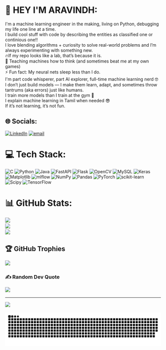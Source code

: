 # 💫 HEY I'M ARAVINDH:
I'm a machine learning engineer in the making, living on Python, debugging my life one line at a time. <br>I build cool stuff with code by describing the entities as classified one or continious one!! <br>I love blending algorithms + curiosity to solve real-world problems and I’m always experimenting with something new. <br>🔥If my repo looks like a lab, that’s because it is.<br>🤖 Teaching machines how to think (and sometimes beat me at my own games)<br>⚡ Fun fact: My neural nets sleep less than I do.<br>I'm part code whisperer, part AI explorer, full-time machine learning nerd 🤓<br>I don’t just build models — I make them learn, adapt, and sometimes throw tantrums (aka errors) just like humans.<br>I train more models than I train at the gym 💪<br>I explain machine learning in Tamil when needed 😎<br>If it’s not learning, it’s not fun.<br>


## 🌐 Socials:
[![LinkedIn](https://img.shields.io/badge/LinkedIn-%230077B5.svg?logo=linkedin&logoColor=white)](https://linkedin.com/in/https://www.linkedin.com/in/sri-aravindh-6442b3284?utm_source=share&utm_campaign=share_via&utm_content=profile&utm_medium=android_app) [![email](https://img.shields.io/badge/Email-D14836?logo=gmail&logoColor=white)](mailto:srinivasaaravindh15@gmail.com) 

# 💻 Tech Stack:
![C](https://img.shields.io/badge/c-%2300599C.svg?style=for-the-badge&logo=c&logoColor=white) ![Python](https://img.shields.io/badge/python-3670A0?style=for-the-badge&logo=python&logoColor=ffdd54) ![Java](https://img.shields.io/badge/java-%23ED8B00.svg?style=for-the-badge&logo=openjdk&logoColor=white) ![FastAPI](https://img.shields.io/badge/FastAPI-005571?style=for-the-badge&logo=fastapi) ![Flask](https://img.shields.io/badge/flask-%23000.svg?style=for-the-badge&logo=flask&logoColor=white) ![OpenCV](https://img.shields.io/badge/opencv-%23white.svg?style=for-the-badge&logo=opencv&logoColor=white) ![MySQL](https://img.shields.io/badge/mysql-4479A1.svg?style=for-the-badge&logo=mysql&logoColor=white) ![Keras](https://img.shields.io/badge/Keras-%23D00000.svg?style=for-the-badge&logo=Keras&logoColor=white) ![Matplotlib](https://img.shields.io/badge/Matplotlib-%23ffffff.svg?style=for-the-badge&logo=Matplotlib&logoColor=black) ![mlflow](https://img.shields.io/badge/mlflow-%23d9ead3.svg?style=for-the-badge&logo=numpy&logoColor=blue) ![NumPy](https://img.shields.io/badge/numpy-%23013243.svg?style=for-the-badge&logo=numpy&logoColor=white) ![Pandas](https://img.shields.io/badge/pandas-%23150458.svg?style=for-the-badge&logo=pandas&logoColor=white) ![PyTorch](https://img.shields.io/badge/PyTorch-%23EE4C2C.svg?style=for-the-badge&logo=PyTorch&logoColor=white) ![scikit-learn](https://img.shields.io/badge/scikit--learn-%23F7931E.svg?style=for-the-badge&logo=scikit-learn&logoColor=white) ![Scipy](https://img.shields.io/badge/SciPy-%230C55A5.svg?style=for-the-badge&logo=scipy&logoColor=%white) ![TensorFlow](https://img.shields.io/badge/TensorFlow-%23FF6F00.svg?style=for-the-badge&logo=TensorFlow&logoColor=white)
# 📊 GitHub Stats:
![](https://github-readme-stats.vercel.app/api?username=ARAVINDH-1505&theme=dark&hide_border=false&include_all_commits=false&count_private=false)<br/>
![](https://nirzak-streak-stats.vercel.app/?user=ARAVINDH-1505&theme=dark&hide_border=false)<br/>
![](https://github-readme-stats.vercel.app/api/top-langs/?username=ARAVINDH-1505&theme=dark&hide_border=false&include_all_commits=false&count_private=false&layout=compact)

## 🏆 GitHub Trophies
![](https://github-profile-trophy.vercel.app/?username=ARAVINDH-1505&theme=jolly&no-frame=false&no-bg=true&margin-w=4)

### ✍️ Random Dev Quote
![](https://quotes-github-readme.vercel.app/api?type=horizontal&theme=radical)

---
[![](https://visitcount.itsvg.in/api?id=ARAVINDH-1505&icon=0&color=0)](https://visitcount.itsvg.in)

<picture>
  <source media="(prefers-color-scheme: dark)" srcset="https://raw.githubusercontent.com/ARAVINDH-1505/ARAVINDH-1505/output/github-snake-dark.svg" />
  <source media="(prefers-color-scheme: light)" srcset="https://raw.githubusercontent.com/ARAVINDH-1505/ARAVINDH-1505/output/github-snake.svg" />
  <img alt="github-snake" src="https://raw.githubusercontent.com/ARAVINDH-1505/ARAVINDH-1505/output/github-snake.svg" />
</picture>

<!-- Proudly created with GPRM ( https://gprm.itsvg.in ) -->
